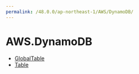 ```yaml
---
permalink: /48.0.0/ap-northeast-1/AWS/DynamoDB/
---
```


# AWS.DynamoDB



* [GlobalTable](GlobalTable.md)
* [Table](Table.md)